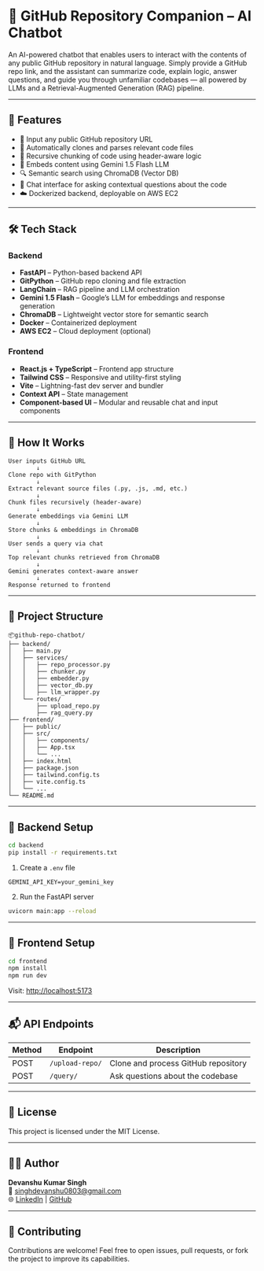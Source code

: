 # 🤖 GitHub Repository Companion – AI Chatbot

An AI-powered chatbot that enables users to interact with the contents of any public GitHub repository in natural language. Simply provide a GitHub repo link, and the assistant can summarize code, explain logic, answer questions, and guide you through unfamiliar codebases — all powered by LLMs and a Retrieval-Augmented Generation (RAG) pipeline.

---

## 🚀 Features

- 🔗 Input any public GitHub repository URL
- 📁 Automatically clones and parses relevant code files
- 🧩 Recursive chunking of code using header-aware logic
- 🧠 Embeds content using Gemini 1.5 Flash LLM
- 🔍 Semantic search using ChromaDB (Vector DB)
- 💬 Chat interface for asking contextual questions about the code
- ☁️ Dockerized backend, deployable on AWS EC2

---

## 🛠️ Tech Stack

### Backend
- **FastAPI** – Python-based backend API
- **GitPython** – GitHub repo cloning and file extraction
- **LangChain** – RAG pipeline and LLM orchestration
- **Gemini 1.5 Flash** – Google’s LLM for embeddings and response generation
- **ChromaDB** – Lightweight vector store for semantic search
- **Docker** – Containerized deployment
- **AWS EC2** – Cloud deployment (optional)

### Frontend
- **React.js + TypeScript** – Frontend app structure
- **Tailwind CSS** – Responsive and utility-first styling
- **Vite** – Lightning-fast dev server and bundler
- **Context API** – State management
- **Component-based UI** – Modular and reusable chat and input components

---

## 🧠 How It Works

```
User inputs GitHub URL
        ↓
Clone repo with GitPython
        ↓
Extract relevant source files (.py, .js, .md, etc.)
        ↓
Chunk files recursively (header-aware)
        ↓
Generate embeddings via Gemini LLM
        ↓
Store chunks & embeddings in ChromaDB
        ↓
User sends a query via chat
        ↓
Top relevant chunks retrieved from ChromaDB
        ↓
Gemini generates context-aware answer
        ↓
Response returned to frontend
```

---

## 📁 Project Structure

```
📦github-repo-chatbot/
├── backend/
│   ├── main.py
│   ├── services/
│   │   ├── repo_processor.py
│   │   ├── chunker.py
│   │   ├── embedder.py
│   │   ├── vector_db.py
│   │   ├── llm_wrapper.py
│   └── routes/
│       ├── upload_repo.py
│       ├── rag_query.py
├── frontend/
│   ├── public/
│   ├── src/
│   │   ├── components/
│   │   ├── App.tsx
│   │   └── ...
│   ├── index.html
│   ├── package.json
│   ├── tailwind.config.ts
│   ├── vite.config.ts
│   └── ...
└── README.md
```

---

## 🔧 Backend Setup

```bash
cd backend
pip install -r requirements.txt
```

1. Create a `.env` file

```env
GEMINI_API_KEY=your_gemini_key
```

2. Run the FastAPI server

```bash
uvicorn main:app --reload
```

---

## 🔧 Frontend Setup

```bash
cd frontend
npm install
npm run dev
```

Visit: [http://localhost:5173](http://localhost:5173)

---

## 📬 API Endpoints

| Method | Endpoint          | Description                          |
|--------|-------------------|--------------------------------------|
| POST   | `/upload-repo/`   | Clone and process GitHub repository |
| POST   | `/query/`         | Ask questions about the codebase    |

---

## 📄 License

This project is licensed under the MIT License.

---

## 🙋‍♂️ Author

**Devanshu Kumar Singh**  
📧 singhdevanshu0803@gmail.com  
🌐 [LinkedIn](https://linkedin.com/in/devanshu0803) | [GitHub](https://github.com/Devanshu1603)

---

## 🤝 Contributing

Contributions are welcome! Feel free to open issues, pull requests, or fork the project to improve its capabilities.
